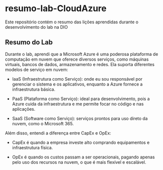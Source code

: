 # resumo-lab-CloudAzure
Este repositório contém o resumo das lições aprendidas durante o desenvolvimento do lab na DIO

## Resumo do Lab
Durante o lab, aprendi que a Microsoft Azure é uma poderosa plataforma de computação em nuvem que oferece diversos serviços, como máquinas virtuais, bancos de dados, armazenamento e redes. Ela suporta diferentes modelos de serviço em nuvem:

- IaaS (Infraestrutura como Serviço): onde eu sou responsável por gerenciar o sistema e os aplicativos, enquanto a Azure fornece a infraestrutura básica.

- PaaS (Plataforma como Serviço): ideal para desenvolvimento, pois a Azure cuida da infraestrutura e me permite focar no código e nas aplicações.

- SaaS (Software como Serviço): serviços prontos para uso direto da nuvem, como o Microsoft 365.

Além disso, entendi a diferença entre CapEx e OpEx:

- CapEx é quando a empresa investe alto comprando equipamentos e infraestrutura física.

- OpEx é quando os custos passam a ser operacionais, pagando apenas pelo uso dos recursos na nuvem, o que é mais flexível e escalável.
